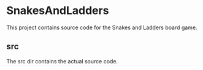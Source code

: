 # SnakesAndLadders
This project contains source code for the Snakes and Ladders board game.

## src
The src dir contains the actual source code.
